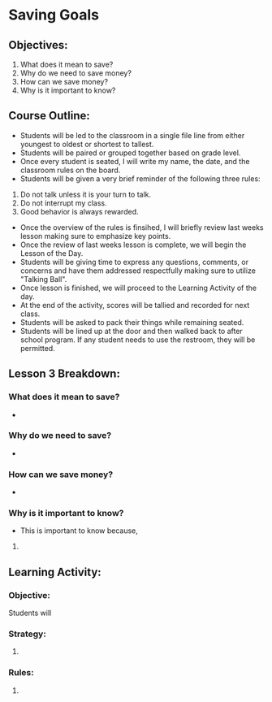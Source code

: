 # Saving Goals
## Objectives:
1. What does it mean to save?
2. Why do we need to save money?
3. How can we save money?
4. Why is it important to know? 

## Course Outline:
- Students will be led to the classroom in a single file line from either youngest to oldest or shortest to tallest.
- Students will be paired or grouped together based on grade level.
- Once every student is seated, I will write my name, the date, and the classroom rules on the board.
- Students will be given a very brief reminder of the following three rules:
1. Do not talk unless it is your turn to talk.
2. Do not interrupt my class.
3. Good behavior is always rewarded.
- Once the overview of the rules is finsihed, I will briefly review last weeks lesson making sure to emphasize key points. 
- Once the review of last weeks lesson is complete, we will begin the Lesson of the Day.
- Students will be giving time to express any questions, comments, or concerns and have them addressed respectfully making sure to utilize "Talking Ball".
- Once lesson is finished, we will proceed to the Learning Activity of the day.
- At the end of the activity, scores will be tallied and recorded for next class.
- Students will be asked to pack their things while remaining seated.
- Students will be lined up at the door and then walked back to after school program. If any student needs to use the restroom, they will be permitted.

## Lesson 3 Breakdown:
### What does it mean to save?
-

### Why do we need to save?
-

### How can we save money?
-

### Why is it important to know?
- This is important to know because,
1.

## Learning Activity: 
### Objective: 
Students will 

### Strategy:
1.

### Rules:
1. 


